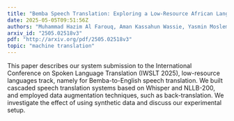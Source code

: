 ```yaml
---
title: "Bemba Speech Translation: Exploring a Low-Resource African Language"
date: 2025-05-05T09:51:56Z
authors: "Muhammad Hazim Al Farouq, Aman Kassahun Wassie, Yasmin Moslem"
arxiv_id: "2505.02518v3"
pdf: "http://arxiv.org/pdf/2505.02518v3"
topic: "machine translation"
---
```


This paper describes our system submission to the International Conference on Spoken Language Translation (IWSLT 2025), low-resource languages track, namely for Bemba-to-English speech translation. We built cascaded speech translation systems based on Whisper and NLLB-200, and employed data augmentation techniques, such as back-translation. We investigate the effect of using synthetic data and discuss our experimental setup.
